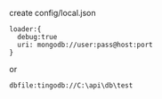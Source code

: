 create config/local.json
```
loader:{
  debug:true
  uri: mongodb://user:pass@host:port
}
```

or
```
dbfile:tingodb://C:\api\db\test
```
